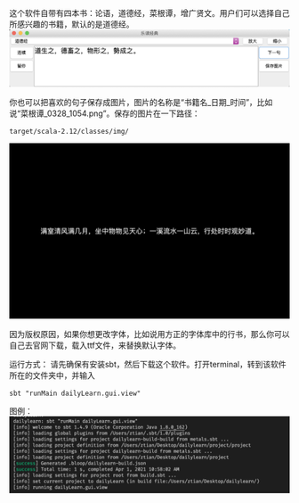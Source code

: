 这个软件自带有四本书：论语，道德经，菜根谭，增广贤文。用户们可以选择自己所感兴趣的书籍，默认的是道德经。
![用户界面](img/外观.png "用户界面")

你也可以把喜欢的句子保存成图片，图片的名称是“书籍名_日期_时间”，比如说“菜根谭_0328_1054.png”。保存的图片在一下路径：
```
target/scala-2.12/classes/img/
```

![菜根谭句例](img/菜根谭.png "菜根谭句例")

因为版权原因，如果你想更改字体，比如说用方正的字体库中的行书，那么你可以自己去官网下载，载入ttf文件，来替换默认字体。

运行方式：
请先确保有安装sbt，然后下载这个软件。打开terminal，转到该软件所在的文件夹中，并输入
```
sbt "runMain dailyLearn.gui.view"
```
图例：
![运行图例](img/运行.png "运行图例")